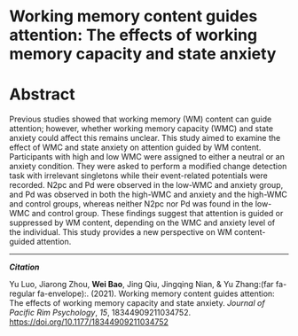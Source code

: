 # Working memory content guides attention: The effects of working memory capacity and state anxiety


<!--more-->

# Abstract

Previous studies showed that working memory (WM) content can guide attention; however, whether working memory capacity (WMC) and state anxiety could affect this remains unclear. This study aimed to examine the effect of WMC and state anxiety on attention guided by WM content. Participants with high and low WMC were assigned to either a neutral or an anxiety condition. They were asked to perform a modified change detection task with irrelevant singletons while their event-related potentials were recorded. N2pc and Pd were observed in the low-WMC and anxiety group, and Pd was observed in both the high-WMC and anxiety and the high-WMC and control groups, whereas neither N2pc nor Pd was found in the low-WMC and control group. These findings suggest that attention is guided or suppressed by WM content, depending on the WMC and anxiety level of the individual. This study provides a new perspective on WM content-guided attention.

---

***Citation***

Yu Luo, Jiarong Zhou, **Wei Bao**, Jing Qiu, Jingqing Nian, & Yu Zhang:(far fa-regular fa-envelope):. (2021). Working memory content guides attention: The effects of working memory capacity and state anxiety. *Journal of Pacific Rim Psychology*, *15*, 18344909211034752. https://doi.org/10.1177/18344909211034752
